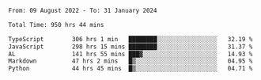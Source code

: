 
<!--START_SECTION:waka-->

```txt
From: 09 August 2022 - To: 31 January 2024

Total Time: 950 hrs 44 mins

TypeScript        306 hrs 1 min   ████████░░░░░░░░░░░░░░░░░   32.19 %
JavaScript        298 hrs 15 mins ████████░░░░░░░░░░░░░░░░░   31.37 %
AL                141 hrs 55 mins ███▓░░░░░░░░░░░░░░░░░░░░░   14.93 %
Markdown          47 hrs 2 mins   █▒░░░░░░░░░░░░░░░░░░░░░░░   04.95 %
Python            44 hrs 45 mins  █▒░░░░░░░░░░░░░░░░░░░░░░░   04.71 %
```

<!--END_SECTION:waka-->











